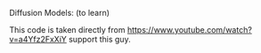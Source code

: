 Diffusion Models: (to learn)

This code is taken directly from https://www.youtube.com/watch?v=a4Yfz2FxXiY support this guy.

